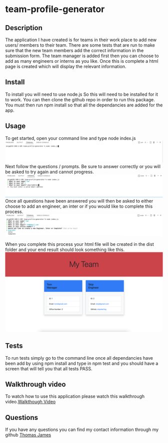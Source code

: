 # team-profile-generator

## Description

The application I have created is for teams in their work place to add new users/ members to their team. There are some tests that are run to make sure that the new team members add the correct information in the submission form.
The team manager is added first then you can choose to add as many engineers or interns as you like. Once this is complete a html page is created which will display the relevant information.

## Install
To install you will need to use node.js So this will need to be installed for it to work. You can then clone the github repo in order to run this package. You must then run npm install so that all the dependancies are added for the app.

## Usage
To get started, open your command line and type node index.js
<img src="./img/s1.png">
Next follow the questions / prompts. Be sure to answer correctly or you will be asked to try again and cannot progress.
<img src="./img/s2.png">
Once all questions have been answered you will then be asked to either choose to add an engineer, an inter or if you would like to complete this process.
<img src="./img/s3.png">

When you complete this process your html file will be created in the dist folder and your end result should look something like this. 
<img src="./img/s4.png">

## Tests
To run tests simply go to the command line once all dependancies have been add by using npm install and type in npm test and you should have a screen that will tell you that all tests PASS.

## Walkthrough video
To watch how to use this application please watch this walkthrough video.<a href="https://drive.google.com/file/d/1ooXVzMl4gL9-wmSnmMr5kXEkIyKqykEP/view?usp=sharing">Walkthough Video</a>

## Questions 
If you have any questions you can find my contact information through my github <a href="https://github.com/skipsterling">Thomas James</a>